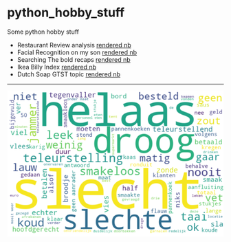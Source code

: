 # python_hobby_stuff
Some python hobby stuff

* Restaurant Review analysis [rendered nb](https://nbviewer.jupyter.org/github/longhowlam/python_hobby_stuff/blob/master/RestaurantReviews.ipynb)
* Facial Recognition on my son [rendered nb](https://nbviewer.jupyter.org/github/longhowlam/python_hobby_stuff/blob/master/face_similarity_experiment_son.ipynb)
* Searching The bold recaps [rendered nb](https://nbviewer.jupyter.org/github/longhowlam/python_hobby_stuff/blob/master/TheBold.ipynb)
* Ikea Billy Index [rendered nb](https://nbviewer.jupyter.org/github/longhowlam/python_hobby_stuff/blob/master/Billy.ipynb)
* Dutch Soap GTST topic [rendered nb](https://nbviewer.jupyter.org/github/longhowlam/python_hobby_stuff/blob/master/GTST.ipynb)
---

![wordcloud](wordcloudeten.png)
